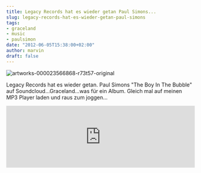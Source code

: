 ```yaml
---
title: Legacy Records hat es wieder getan Paul Simons...
slug: legacy-records-hat-es-wieder-getan-paul-simons
tags:
- graceland
- music
- paulsimon
date: "2012-06-05T15:38:00+02:00"
author: marvin
draft: false
---
```

![artworks-000023566868-r73t57-original](/images/artworks-000023566868-r73t57-original.jpg)

Legacy Records hat es wieder getan. Paul Simons "The Boy In The Bubble"
auf Soundcloud...Graceland...was für ein Album. Gleich mal auf meinen
MP3 Player laden und raus zum joggen...

<iframe width="100%" height="166" scrolling="no" frameborder="no" src="https://w.soundcloud.com/player/?url=http%3A%2F%2Fapi.soundcloud.com%2Ftracks%2F46821687&amp;auto_play=false&amp;show_artwork=true&amp;color=3366cc"></iframe>